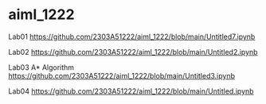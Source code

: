 # aiml_1222
Lab01 https://github.com/2303A51222/aiml_1222/blob/main/Untitled7.ipynb

Lab02 https://github.com/2303A51222/aiml_1222/blob/main/Untitled2.ipynb
 
Lab03 A* Algorithm https://github.com/2303A51222/aiml_1222/blob/main/Untitled3.ipynb

Lab04 https://github.com/2303A51222/aiml_1222/blob/main/Untitled.ipynb
